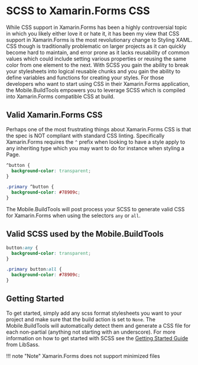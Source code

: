 # SCSS to Xamarin.Forms CSS

While CSS support in Xamarin.Forms has been a highly controversial topic in which you likely either love it or hate it, it has been my view that CSS support in Xamarin.Forms is the most revolutionary change to Styling XAML. CSS though is traditionally problematic on larger projects as it can quickly become hard to maintain, and error prone as it lacks reusability of common values which could include setting various properties or reusing the same color from one element to the next. With SCSS you gain the ability to break your stylesheets into logical reusable chunks and you gain the ability to define variables and functions for creating your styles. For those developers who want to start using CSS in their Xamarin.Forms application, the Mobile.BuildTools empowers you to leverage SCSS which is compiled into Xamarin.Forms compatible CSS at build.

## Valid Xamarin.Forms CSS

Perhaps one of the most frustrating things about Xamarin.Forms CSS is that the spec is NOT compliant with standard CSS linting. Specifically Xamarin.Forms requires the `^` prefix when looking to have a style apply to any inheriting type which you may want to do for instance when styling a Page.

```css
^button {
  background-color: transparent;
}

.primary ^button {
  background-color: #78909c;
}
```

The Mobile.BuildTools will post process your SCSS to generate valid CSS for Xamarin.Forms when using the selectors `any` or `all`.

## Valid SCSS used by the Mobile.BuildTools

```css
button:any {
  background-color: transparent;
}

.primary button:all {
  background-color: #78909c;
}
```

## Getting Started

To get started, simply add any scss format stylesheets you want to your project and make sure that the build action is set to `None`. The Mobile.BuildTools will automatically detect them and generate a CSS file for each non-partial (anything not starting with an underscore). For more information on how to get started with SCSS see the [Getting Started Guide](https://sass-lang.com/guide) from LibSass.

!!! note "Note"
    Xamarin.Forms does not support minimized files
